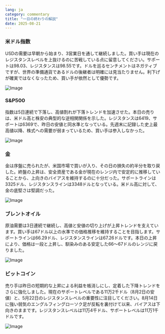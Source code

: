 ```yaml
---
lang: ja
category: commentary
title: "一日の終わりの解説"
date: 2025-08-21
---
```


### 米ドル指数

USDの需要は早朝から始まり、3営業日を通して継続しました。買い手は現在のレジスタンスレベルを上抜けるのに苦戦している点に留意してください。サポートは98.03、レジスタンスは98.55です。ドルを巡るセンチメントはネガティブですが、世界の準備通貨であるドルの後継者は明確には見当たりません。利下げが確実ではなくなったため、買い手が依然として優勢です。

![Image](https://markleighedu.github.io/img/Aug-2025/21-Aug-2025/usdindex.jpg)

### S&P500

指数は5日連続で下落し、高値割れが下落トレンドを加速させた。本日の売りは、米ドル高と株安の典型的な逆相関関係を示した。レジスタンスは6419、サポートは6369で、昨日の安値と同水準となっている。先週末に記録した史上最高値以降、株式への需要が弱まっているため、買い手は参入しなかった。

![Image](https://markleighedu.github.io/img/Aug-2025/21-Aug-2025/sp500.jpg)

### 金

金は序盤に売られたが、米国市場で買いが入り、その日の損失の約半分を取り戻した。終盤の上昇は、安全資産である金が現在のレンジ内で安定的に推移していることから、上向きのバイアスを維持するのに十分だった。サポートラインは3325ドル、レジスタンスラインは3348ドルとなっている。米ドル高に対して、金の底堅さは堅調だった。

![Image](https://markleighedu.github.io/img/Aug-2025/21-Aug-2025/gold.jpg)

### ブレントオイル

原油需要は3日連続で継続し、高値と安値の切り上げが上昇トレンドを支えています。買い手は67ドル以上の水準での価格推移を維持することを目指します。サポートラインは66.29ドル、レジスタンスラインは67.26ドルです。本日の上昇により、価格は一段と上昇し、馴染みのある安定した66～67ドルのレンジに戻りました。

![Image](https://markleighedu.github.io/img/Aug-2025/21-Aug-2025/brentoil.jpg)

### ビットコイン

売り手は昨日の短期的な上昇による利益を帳消しにし、定着した下降トレンドをさらに強化しました。現在のサポートレベルである11万2千ドル（8月2日の安値）と、5月22日のレジスタンスレベルの重要性に注目してください。8月14日に強い弱気のエングルフィングローソク足が反転を裏付けて以来、バイアスは下向きのままです。レジスタンスレベルは11万4千ドル、サポートレベルは11万1千ドルです。

![Image](https://markleighedu.github.io/img/Aug-2025/21-Aug-2025/bitcoin.jpg)

